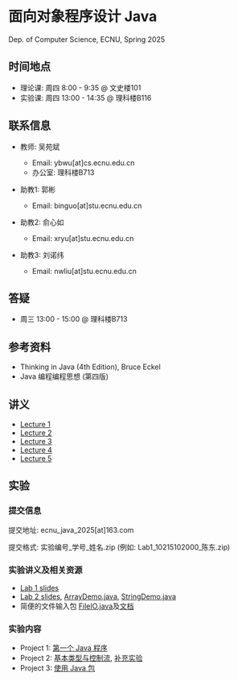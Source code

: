 # 面向对象程序设计 Java

Dep. of Computer Science, ECNU, Spring 2025

## 时间地点

* 理论课: 周四 8:00 - 9:35 @ 文史楼101
* 实验课: 周四 13:00 - 14:35 @ 理科楼B116

## 联系信息

* 教师: 吴苑斌
  * Email: ybwu\[at\]cs.ecnu.edu.cn
  * 办公室: 理科楼B713

* 助教1: 郭彬
  * Email: binguo\[at\]stu.ecnu.edu.cn

* 助教2: 俞心如
  * Email: xryu\[at\]stu.ecnu.edu.cn

* 助教3: 刘诺纬
  * Email: nwliu\[at\]stu.ecnu.edu.cn


## 答疑

* 周三 13:00 - 15:00 @ 理科楼B713

## 参考资料

* Thinking in Java (4th Edition), Bruce Eckel
* Java 编程编程思想 (第四版)

## 讲义

* [Lecture 1](slides/lecture1.pdf)
* [Lecture 2](slides/lecture2.pdf)
* [Lecture 3](slides/lecture3.pdf)
* [Lecture 4](slides/lecture4.pdf)
* [Lecture 5](slides/lecture5.pdf)

## 实验

### 提交信息

提交地址: ecnu_java_2025\[at\]163.com 

提交格式: 实验编号_学号_姓名.zip (例如: Lab1_10215102000_陈东.zip)

### 实验讲义及相关资源

- [Lab 1 slides](slides/Lab1.pdf)
- [Lab 2 slides](slides/Lab2.pdf), [ArrayDemo.java](ref_source/ArrayDemo.java), [StringDemo.java](ref_source/StringDemo.java)
- 简便的文件输入包 [FileIO.java](ref_source/FileIO/FileIO.java)及[文档](ref_source/FileIO/doc/index.html)

### 实验内容

* Project 1: [第一个 Java 程序](../projects/first_java/README.md)
* Project 2: [基本类型与控制流](../projects/primitive_ctlflow/README.md), [补充实验](../projects/familiar_with_toolkits/README.md)
* Project 3: [使用 Java 包](../projects/use_data_types/README.md)
<!--
* Project 4: [创建 Java 类](../projects/build_data_types/README.md)
* Project 5: [继承与组合](../projects/inheritance/README.md)
* Project 6: [接口](../projects/interface/README.md) (资源： [链表](ref_source/tutorial_LinkedList.pdf), [MyList.java](ref_source/MyList.java))
* Project 7: [容器与I/O](../projects/container_io/README.md)
-->
